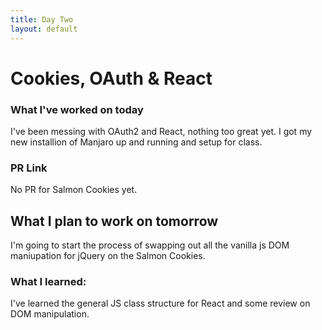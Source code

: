 ```yaml
---
title: Day Two
layout: default
---
```

# Cookies, OAuth & React
### What I've worked on today

I've been messing with OAuth2 and React, nothing too great yet. I got my new installion of Manjaro up and running and setup for class.
### PR Link

No PR for Salmon Cookies yet.

## What I plan to work on tomorrow

I'm going to start the process of swapping out all the vanilla js DOM maniupation for jQuery on the Salmon Cookies.

### What I learned:

I've learned the general JS class structure for React and some review on DOM manipulation.
